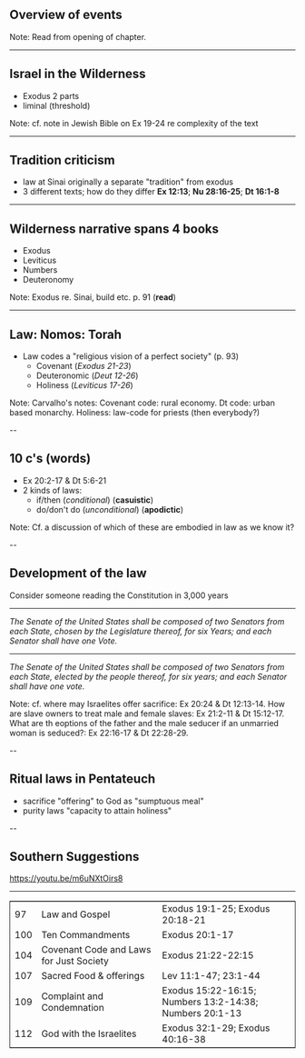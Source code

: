 ## Overview of events

Note:
Read from opening of chapter.

---

## Israel in the Wilderness 

-   Exodus 2 parts
-  liminal (threshold) 


Note:
cf. note in Jewish Bible on Ex 19-24 re complexity of the text

---

## Tradition criticism 


-   law at Sinai originally a separate "tradition" from exodus
-   3 different texts; how do they differ **Ex 12:13**; **Nu 28:16-25**; **Dt 16:1-8**

---

## Wilderness narrative spans 4 books


-   Exodus
-   Leviticus
-   Numbers
-   Deuteronomy

Note:
Exodus re. Sinai, build etc. p. 91 (**read**)

---

## Law: Nomos: Torah

-   Law codes a "religious vision of a perfect society" (p. 93)
    -   Covenant (*Exodus 21-23*)
    -   Deuteronomic (*Deut 12-26*)
    -   Holiness (*Leviticus 17-26*)

Note:
Carvalho's notes: Covenant code: rural economy. Dt code: urban based monarchy. Holiness: law-code for priests (then everybody?)

--

## 10 c's (words)

- Ex 20:2-17 & Dt 5:6-21
-   2 kinds of laws:
    -   if/then (*conditional*) (**casuistic**)
    -   do/don't do (*unconditional*) (**apodictic**)

Note:
Cf. a discussion of which of these are embodied in law as we know it?

--

## Development of the law

Consider someone reading the Constitution in 3,000 years

--------------------------

*The Senate of the United States shall be composed of two Senators from each State, chosen by the Legislature thereof, for six Years; and each Senator shall have one Vote.*

----------------------------

*The Senate of the United States shall be composed of two Senators from each State, elected by the people thereof, for six years; and each Senator shall have one vote.*

Note:
cf. where may Israelites offer sacrifice: Ex 20:24 & Dt 12:13-14. How are slave owners to treat male and female slaves: Ex 21:2-11 & Dt 15:12-17. What are th eoptions of the father and the male seducer if an unmarried woman is seduced?: Ex 22:16-17 & Dt 22:28-29.

--

## Ritual laws in Pentateuch


-   sacrifice "offering" to God as "sumptuous meal"
-   purity laws "capacity to attain holiness"

--

## Southern Suggestions

<https://youtu.be/m6uNXtOirs8>

---

<table border="2" cellspacing="0" cellpadding="6" rules="groups" frame="hsides">


<colgroup>
<col  class="right" />

<col  class="left" />

<col  class="left" />
</colgroup>
<tbody>
<tr>
<td class="right">97</td>
<td class="left">Law and Gospel</td>
<td class="left">Exodus 19:1-25; Exodus 20:18-21</td>
</tr>


<tr>
<td class="right">100</td>
<td class="left">Ten Commandments</td>
<td class="left">Exodus 20:1-17</td>
</tr>


<tr>
<td class="right">104</td>
<td class="left">Covenant Code and Laws for Just Society</td>
<td class="left">Exodus 21:22-22:15</td>
</tr>


<tr>
<td class="right">107</td>
<td class="left">Sacred Food & offerings</td>
<td class="left">Lev 11:1-47; 23:1-44</td>
</tr>


<tr>
<td class="right">109</td>
<td class="left">Complaint and Condemnation</td>
<td class="left">Exodus 15:22-16:15; Numbers 13:2-14:38; Numbers 20:1-13</td>
</tr>


<tr>
<td class="right">112</td>
<td class="left">God with the Israelites</td>
<td class="left">Exodus 32:1-29; Exodus 40:16-38</td>
</tr>
</tbody>
</table>
